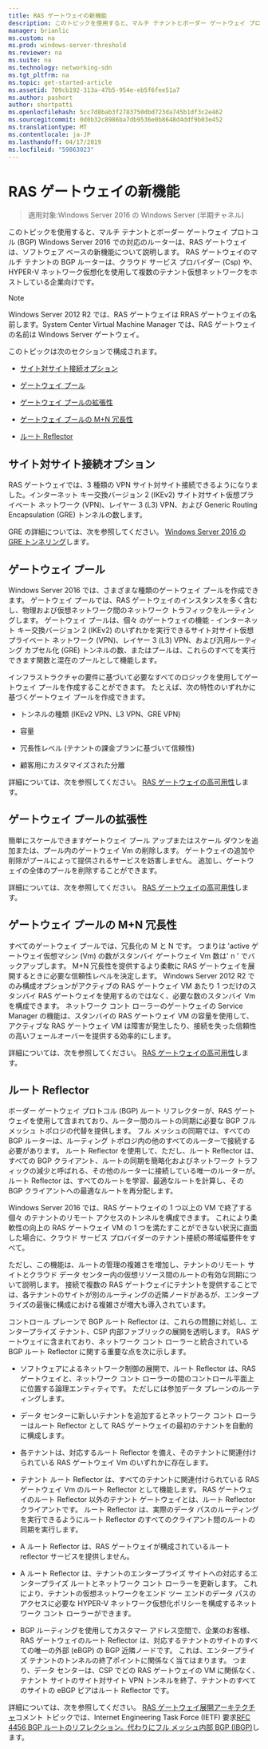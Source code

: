 ```yaml
---
title: RAS ゲートウェイの新機能
description: このトピックを使用すると、マルチ テナントとボーダー ゲートウェイ プロトコル (BGP) Windows Server 2016 での対応のルーターは、RAS ゲートウェイは、ソフトウェア ベースの新機能について説明します。
manager: brianlic
ms.custom: na
ms.prod: windows-server-threshold
ms.reviewer: na
ms.suite: na
ms.technology: networking-sdn
ms.tgt_pltfrm: na
ms.topic: get-started-article
ms.assetid: 709cb192-313a-47b5-954e-eb5f6fee51a7
ms.author: pashort
author: shortpatti
ms.openlocfilehash: 5cc7d8bab3f2783750dbd723da745b1df3c2e462
ms.sourcegitcommit: 0d0b32c8986ba7db9536e0b8648d4ddf9b03e452
ms.translationtype: MT
ms.contentlocale: ja-JP
ms.lasthandoff: 04/17/2019
ms.locfileid: "59863023"
---
```

# <a name="whats-new-in-ras-gateway"></a>RAS ゲートウェイの新機能

>適用対象:Windows Server 2016 の Windows Server (半期チャネル)

このトピックを使用すると、マルチ テナントとボーダー ゲートウェイ プロトコル (BGP) Windows Server 2016 での対応のルーターは、RAS ゲートウェイは、ソフトウェア ベースの新機能について説明します。 RAS ゲートウェイのマルチ テナントの BGP ルーターは、クラウド サービス プロバイダー (Csp) や、HYPER-V ネットワーク仮想化を使用して複数のテナント仮想ネットワークをホストしている企業向けです。  
  
> [!NOTE]  
> Windows Server 2012 R2 では、RAS ゲートウェイは RRAS ゲートウェイの名前します。System Center Virtual Machine Manager では、RAS ゲートウェイの名前は Windows Server ゲートウェイ。  
  
このトピックは次のセクションで構成されます。  
  
-   [サイト対サイト接続オプション](#bkmk_s2s)  
  
-   [ゲートウェイ プール](#bkmk_pools)  
  
-   [ゲートウェイ プールの拡張性](#bkmk_gps)  
  
-   [ゲートウェイ プールの M+N 冗長性](#bkmk_m)  
  
-   [ルート Reflector](#bkmk_rr)  
  
## <a name="bkmk_s2s"></a>サイト対サイト接続オプション  
RAS ゲートウェイでは、3 種類の VPN サイト対サイト接続できるようになりました。インターネット キー交換バージョン 2 (IKEv2) サイト対サイト仮想プライベート ネットワーク (VPN)、レイヤー 3 (L3) VPN、および Generic Routing Encapsulation (GRE) トンネルの数します。  
  
GRE の詳細については、次を参照してください。 [Windows Server 2016 の GRE トンネリング](../../../../remote/remote-access/ras-gateway/gre-tunneling-windows-server.md)します。  
  
## <a name="bkmk_pools"></a>ゲートウェイ プール  
Windows Server 2016 では、さまざまな種類のゲートウェイ プールを作成できます。 ゲートウェイ プールでは、RAS ゲートウェイのインスタンスを多く含むし、物理および仮想ネットワーク間のネットワーク トラフィックをルーティングします。 ゲートウェイ プールは、個々 のゲートウェイの機能 - インターネット キー交換バージョン 2 (IKEv2) のいずれかを実行できるサイト対サイト仮想プライベート ネットワーク (VPN)、レイヤー 3 (L3) VPN、および汎用ルーティング カプセル化 (GRE) トンネルの数、またはプールは、これらのすべてを実行できます関数と混在のプールとして機能します。  
  
インフラストラクチャの要件に基づいて必要なすべてのロジックを使用してゲートウェイ プールを作成することができます。 たとえば、次の特性のいずれかに基づくゲートウェイ プールを作成できます。  
  
-   トンネルの種類 (IKEv2 VPN、L3 VPN、GRE VPN)  
  
-   容量  
  
-   冗長性レベル (テナントの課金プランに基づいて信頼性)  
  
-   顧客用にカスタマイズされた分離  
  
詳細については、次を参照してください。 [RAS ゲートウェイの高可用性](RAS-Gateway-High-Availability.md)します。  
  
## <a name="bkmk_gps"></a>ゲートウェイ プールの拡張性  
簡単にスケールできますゲートウェイ プール アップまたはスケール ダウンを追加または、プール内のゲートウェイ Vm の削除します。 ゲートウェイの追加や削除がプールによって提供されるサービスを妨害しません。 追加し、ゲートウェイの全体のプールを削除することができます。  
  
詳細については、次を参照してください。 [RAS ゲートウェイの高可用性](RAS-Gateway-High-Availability.md)します。  
  
## <a name="bkmk_m"></a>ゲートウェイ プールの M+N 冗長性  
すべてのゲートウェイ プールでは、冗長化の M と N です。 つまりは 'active ゲートウェイ仮想マシン (Vm) の数がスタンバイ ゲートウェイ Vm 数は' n ' でバックアップします。 M+N 冗長性を提供するより柔軟に RAS ゲートウェイを展開するときに必要な信頼性レベルを決定します。 Windows Server 2012 R2 でのみ構成オプションがアクティブの RAS ゲートウェイ VM あたり 1 つだけのスタンバイ RAS ゲートウェイを使用するのではなく、必要な数のスタンバイ Vm を構成できます。 ネットワーク コント ローラーのゲートウェイの Service Manager の機能は、スタンバイの RAS ゲートウェイ VM の容量を使用して、アクティブな RAS ゲートウェイ VM は障害が発生したり、接続を失った信頼性の高いフェールオーバーを提供する効率的にします。  
  
詳細については、次を参照してください。 [RAS ゲートウェイの高可用性](RAS-Gateway-High-Availability.md)します。  
  
## <a name="bkmk_rr"></a>ルート Reflector  
ボーダー ゲートウェイ プロトコル (BGP) ルート リフレクターが、RAS ゲートウェイを使用して含まれており、ルーター間のルートの同期に必要な BGP フル メッシュ トポロジの代替を提供します。 フル メッシュの同期では、すべての BGP ルーターは、ルーティング トポロジ内の他のすべてのルーターで接続する必要があります。 ルート Reflector を使用して、ただし、ルート Reflector は、すべての BGP クライアント、ルートの同期を簡略化およびネットワーク トラフィックの減少と呼ばれる、その他のルーターに接続している唯一のルーターが。 ルート Reflector は、すべてのルートを学習、最適なルートを計算し、その BGP クライアントへの最適なルートを再分配します。  
  
Windows Server 2016 では、RAS ゲートウェイの 1 つ以上の VM で終了する個々 のテナントのリモート アクセスのトンネルを構成できます。 これにより柔軟性の向上の RAS ゲートウェイ VM の 1 つを満たすことができない状況に直面した場合に、クラウド サービス プロバイダーのテナント接続の帯域幅要件をすべて。  
  
ただし、この機能は、ルートの管理の複雑さを増加し、テナントのリモート サイトとクラウド データ センター内の仮想リソース間のルートの有効な同期について説明します。 接続で複数の RAS ゲートウェイにテナントを提供することでは、各テナントのサイトが別のルーティングの近隣ノードがあるが、エンタープライズの最後に構成における複雑さが増大も導入されています。  
  
コントロール プレーンで BGP ルート Reflector は、これらの問題に対処し、エンタープライズ テナント、CSP 内部ファブリックの展開を透明します。 RAS ゲートウェイに含まれており、ネットワーク コント ローラーと統合されている BGP ルート Reflector に関する重要な点を次に示します。  
  
-   ソフトウェアによるネットワーク制御の展開で、ルート Reflector は、RAS ゲートウェイと、ネットワーク コント ローラーの間のコントロール平面上に位置する論理エンティティです。 ただしには参加データ プレーンのルーティングします。  
  
-   データ センターに新しいテナントを追加するとネットワーク コント ローラーはルート Reflector として RAS ゲートウェイの最初のテナントを自動的に構成します。  
  
-   各テナントは、対応するルート Reflector を備え、そのテナントに関連付けられている RAS ゲートウェイ Vm のいずれかに存在します。  
  
-   テナント ルート Reflector は、すべてのテナントに関連付けられている RAS ゲートウェイ Vm のルート Reflector として機能します。 RAS ゲートウェイのルート Reflector 以外のテナント ゲートウェイとは、ルート Reflector クライアントです。 ルート Reflector は、実際のデータ パスのルーティングを実行できるようにルート Reflector のすべてのクライアント間のルートの同期を実行します。  
  
-   A ルート Reflector は、RAS ゲートウェイが構成されているルート reflector サービスを提供しません。  
  
-   A ルート Reflector は、テナントのエンタープライズ サイトへの対応するエンタープライズ ルートとネットワーク コント ローラーを更新します。 これにより、テナントの仮想ネットワークをエンド ツー エンドのデータ パスのアクセスに必要な HYPER-V ネットワーク仮想化ポリシーを構成するネットワーク コント ローラーができます。  
  
-   BGP ルーティングを使用してカスタマー アドレス空間で、企業のお客様、RAS ゲートウェイのルート Reflector は、対応するテナントのサイトのすべての唯一の外部 (eBGP) の BGP 近隣ノードです。 これは、エンタープライズ テナントのトンネルの終了ポイントに関係なく当てはまります。 つまり、データ センターは、CSP でどの RAS ゲートウェイの VM に関係なく、テナント サイトのサイト対サイト VPN トンネルを終了、テナントのすべてのサイトの eBGP ピアはルート Reflector です。  
  
詳細については、次を参照してください。 [RAS ゲートウェイ展開アーキテクチャ](RAS-Gateway-Deployment-Architecture.md)コメント トピックでは、Internet Engineering Task Force (IETF) 要求[RFC 4456 BGP ルートのリフレクション。代わりにフル メッシュ内部 BGP (IBGP)](https://tools.ietf.org/html/rfc4456)します。  
  

